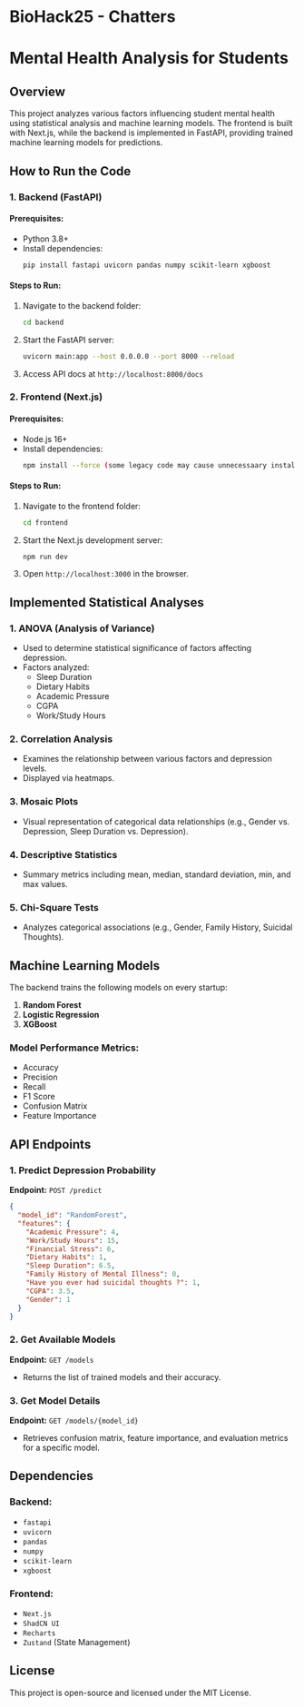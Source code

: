 # BioHack25 - Chatters

# Mental Health Analysis for Students

## Overview
This project analyzes various factors influencing student mental health using statistical analysis and machine learning models. The frontend is built with Next.js, while the backend is implemented in FastAPI, providing trained machine learning models for predictions.

## How to Run the Code

### 1. Backend (FastAPI)
#### Prerequisites:
- Python 3.8+
- Install dependencies:
  ```sh
  pip install fastapi uvicorn pandas numpy scikit-learn xgboost
  ```

#### Steps to Run:
1. Navigate to the backend folder:
   ```sh
   cd backend
   ```
2. Start the FastAPI server:
   ```sh
   uvicorn main:app --host 0.0.0.0 --port 8000 --reload
   ```
3. Access API docs at `http://localhost:8000/docs`

### 2. Frontend (Next.js)
#### Prerequisites:
- Node.js 16+
- Install dependencies:
  ```sh
  npm install --force (some legacy code may cause unnecessaary install cancels)
  ```

#### Steps to Run:
1. Navigate to the frontend folder:
   ```sh
   cd frontend
   ```
2. Start the Next.js development server:
   ```sh
   npm run dev
   ```
3. Open `http://localhost:3000` in the browser.

## Implemented Statistical Analyses

### 1. **ANOVA (Analysis of Variance)**
- Used to determine statistical significance of factors affecting depression.
- Factors analyzed:
  - Sleep Duration
  - Dietary Habits
  - Academic Pressure
  - CGPA
  - Work/Study Hours

### 2. **Correlation Analysis**
- Examines the relationship between various factors and depression levels.
- Displayed via heatmaps.

### 3. **Mosaic Plots**
- Visual representation of categorical data relationships (e.g., Gender vs. Depression, Sleep Duration vs. Depression).

### 4. **Descriptive Statistics**
- Summary metrics including mean, median, standard deviation, min, and max values.

### 5. **Chi-Square Tests**
- Analyzes categorical associations (e.g., Gender, Family History, Suicidal Thoughts).

## Machine Learning Models
The backend trains the following models on every startup:
1. **Random Forest**
2. **Logistic Regression**
3. **XGBoost**

### Model Performance Metrics:
- Accuracy
- Precision
- Recall
- F1 Score
- Confusion Matrix
- Feature Importance

## API Endpoints

### 1. **Predict Depression Probability**
**Endpoint:** `POST /predict`
```json
{
  "model_id": "RandomForest",
  "features": {
    "Academic Pressure": 4,
    "Work/Study Hours": 15,
    "Financial Stress": 6,
    "Dietary Habits": 1,
    "Sleep Duration": 6.5,
    "Family History of Mental Illness": 0,
    "Have you ever had suicidal thoughts ?": 1,
    "CGPA": 3.5,
    "Gender": 1
  }
}
```

### 2. **Get Available Models**
**Endpoint:** `GET /models`
- Returns the list of trained models and their accuracy.

### 3. **Get Model Details**
**Endpoint:** `GET /models/{model_id}`
- Retrieves confusion matrix, feature importance, and evaluation metrics for a specific model.

## Dependencies

### Backend:
- `fastapi`
- `uvicorn`
- `pandas`
- `numpy`
- `scikit-learn`
- `xgboost`

### Frontend:
- `Next.js`
- `ShadCN UI`
- `Recharts`
- `Zustand` (State Management)

## License
This project is open-source and licensed under the MIT License.

